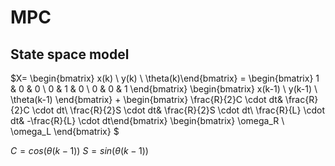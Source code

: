 # MPC

## State space model


$X=
    \begin{bmatrix} x(k) \\ y(k) \\ \theta(k)\end{bmatrix}
     = \begin{bmatrix}
            1 & 0 & 0 \\
            0 & 1 & 0 \\
            0 & 0 & 1
        \end{bmatrix}
        \begin{bmatrix} x(k-1) \\ y(k-1) \\ \theta(k-1) \end{bmatrix}
     + \begin{bmatrix}
            \frac{R}{2}C \cdot dt&  \frac{R}{2}C \cdot dt\\
            \frac{R}{2}S \cdot dt&  \frac{R}{2}S \cdot dt\\
            \frac{R}{L} \cdot dt&  -\frac{R}{L} \cdot dt\end{bmatrix}
        \begin{bmatrix} \omega_R \\ \omega_L \end{bmatrix}
        $
        
$C = cos(\theta(k-1))$
$S = sin(\theta(k-1))$